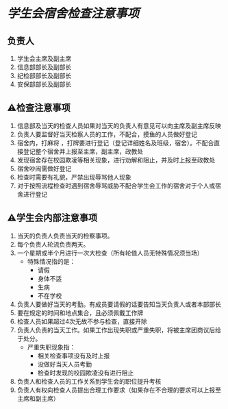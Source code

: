 _学生会宿舍检查注意事项_
================================
负责人
--------------------------
1. 学生会主席及副主席
3. 信息部部长及副部长
4. 纪检部部长及副部长
5. 安保部部长及副部长

⚠️检查注意事项
---------------------------
1. 信息部及当天的检查人员如果对当天的负责人有意见可以向主席及副主席反映 
2. 负责人要监督好当天检察人员的工作，不配合，摸鱼的人员做好登记 
3. 宿舍内，打麻将 ，打牌要进行登记（登记详细姓名及班级，宿舍）。不配合直接登记整个宿舍并上报至主席，副主席，政教处
4. 发现宿舍存在校园欺凌等相关现象，进行劝解和阻止，并及时上报至政教处
5. 宿舍吵闹需做好登记
6. 检查时需要有礼貌，严禁出现辱骂他人现象
7. 对于按照流程检查时遇到宿舍辱骂威胁不配合学生会工作的宿舍对于个人或宿舍进行登记

⚠️学生会内部注意事项
------------------------------
1. 当天的负责人负责当天的检察事项。
2. 每个负责人轮流负责两天。
3. 一个星期或半个月进行一次大检查（所有轮值人员无特殊情况须当场）
    * 特殊情况指的是：
      * 请假
      * 身体不适
      * 生病
      * 不在学校
4. 负责人要做好当天的考勤。有成员要请假的话要告知当天负责人或者本部部长
5. 要在规定的时间和地点集合，且必须佩戴工作牌
6. 检查人员如果超过4次无故不参与检查，直接开除
7. 负责人负责的当天工作。如果工作出现失职或严重失职，将被主席团商议后给于处分。 
    * 严重失职现象指：
      * 相关检查事项没有及时上报
      * 没做好当天人员考勤
      * 检查时发现的校园欺凌没有进行阻止
8. 负责人和检查人员的工作关系到学生会的职位提升考核
9. 负责人有权向检查人员提出合理工作要求（如果存在不合理的要求可以上报至主席和副主席）
